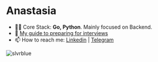 <h1 align="left"> Anastasia</h1>

- 👩‍💻 Core Stack: **Go, Python**. Mainly focused on Backend.
- 💙 <a href="https://ambiguous-airmail-2ed.notion.site/Golang-92aed3d4360f469aad2a3ed1e40ba734"  target="blank"> My guide to preparing for interviews</a>
- 📫 How to reach me: <a href="https://www.linkedin.com/in/boshnyakovich/"  target="blank">Linkedin</a> | <a href="https://t.me/slvrblue"  target="blank">Telegram</a> 

<p>&nbsp;<img align="left" src="https://github-readme-stats.vercel.app/api?username=slvrblue&show_icons=true&hide_title=true" alt="slvrblue" /></p>
